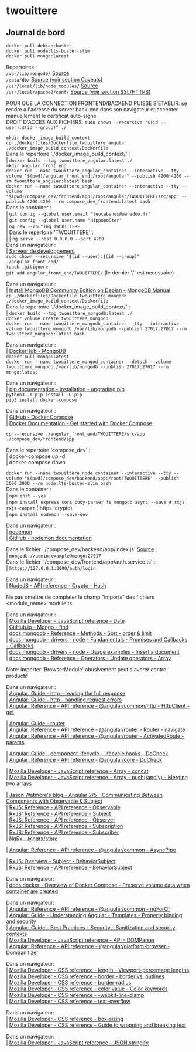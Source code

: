 # twouittere

## Journal de bord

`docker pull debian:buster`  
`docker pull node:lts-buster-slim`  
`docker pull mongo:latest`  

Repertoires :  
`/var/lib/mongodb/` [Source](https://docs.mongodb.com/manual/tutorial/install-mongodb-on-debian/#run-mongodb-community-edition)  
`/data/db/` [Source (voir section Caveats)](https://hub.docker.com/_/mongo)  
`/usr/local/lib/node_modules/` [Source](https://docs.npmjs.com/cli/v7/configuring-npm/folders)  
`/usr/local/apache2/conf/` [Source (voir section SSL/HTTPS)](https://hub.docker.com/_/httpd)  

POUR QUE LA CONNECTION FRONTEND/BACKEND PUISSE S'ETABLIR: se rendre a l'adresse du server back-end dans son navigateur et accepter manuellement le certificat auto-signe  
DROIT D'ACCES AUX FICHIERS: `sudo chown --recursive "$(id --user):$(id --group)" ./`  

`mkdir docker_image_build_context`  
`cp ./dockerfiles/Dockerfile_twouittere_angular ./docker_image_build_context/Dockerfile`  
Dans le repertoire './docker\_image\_build\_context/' :  
|	`docker build --tag twouittere_angular:latest ./`  
`mkdir angular_front_end`  
`docker run --name twouittere_angular_container --interactive --tty --volume "$(pwd)/angular_front_end:/root/angular" --publish 4200:4200 --rm twouittere_angular:latest bash`  
`docker run --name twouittere_angular_container --interactive --tty --volume "$(pwd)/compose_dev/frontend/app:/root/angular/TWOUITTERE/src/app" --publish 4200:4200 --rm compose_dev_frontend:latest bash`  
Dans le container :  
|	`git config --global user.email "leocabanes@wanadoo.fr"`  
|	`git config --global user.name "HippopoStar"`  
|	`ng new --routing TWOUITTERE`  
|	Dans le repertoire 'TWOUITTERE' :  
|	|	`ng serve --host 0.0.0.0 --port 4200`  
Dans un navigateur :  
|	[Serveur de developpement](http://127.0.0.1:4200/)  
`sudo chown --recursive "$(id --user):$(id --group)" ./angular_front_end/`  
`touch .gitignore`  
`git add angular_front_end/TWOUITTERE/` (le dernier '/' est necessaire)  

Dans un navigateur :  
|	[Install MongoDB Community Edition on Debian - MongoDB Manual](https://docs.mongodb.com/manual/tutorial/install-mongodb-on-debian/)  
`cp ./dockerfiles/Dockerfile_twouittere_mongodb ./docker_image_build_context/Dockerfile`  
Dans le repertoire './docker\_image\_build\_context/' :  
|	`docker build --tag twouittere_mongodb:latest ./`  
`docker volume create twouittere_mongodb`  
`docker run --name twouittere_mongodb_container --tty --interactive --volume twouittere_mongodb:/var/lib/mongodb --publish 27017:27017 --rm twouittere_mongodb:latest bash`  

Dans un navigateur :  
|	[DockerHub - MongoDB](https://hub.docker.com/_/mongo)  
`docker pull mongo:latest`  
`docker run --name twouittere_mongod_container --detach --volume twouittere_mongodb:/var/lib/mongodb --publish 27017:27017 --rm mongo:latest`  

Dans un navigateur :  
|	[pip documentation - installation - upgrading pip](https://pip.pypa.io/en/stable/installing/#upgrading-pip)  
`python3 -m pip install -U pip`  
`pip3 install docker-compose`  

Dans un navigateur :  
|	[GitHub - Docker Compose](https://github.com/docker/compose)  
|	[Docker Documentation - Get started with Docker Compose](https://docs.docker.com/compose/gettingstarted/)  

`cp --recursive ./angular_front_end/TWOUITTERE/src/app ./compose_dev/frontend/app`  

Dans le repertoire 'compose\_dev' :  
|	docker-compose up -d  
|	docker-compose down  

`docker run --name twouittere_node_container --interactive --tty --volume "$(pwd)/compose_dev/backend/app:/root/TWOUITTERE" --publish 3000:3000 --rm node:lts-buster-slim bash`  
Dans le container :  
|	`npm init --yes`  
|	`npm install express cors body-parser fs mongodb async --save # rxjs rxjs-compat` (!https !crypto)  
|	`npm install nodemon --save-dev`  

Dans un navigateur :  
|	[nodemon](https://nodemon.io/)  
|	[GitHub - nodemon documentation](https://github.com/remy/nodemon#nodemon)  

Dans le fichier './compose\_dev/backend/app/index.js' [Source](https://docs.mongodb.com/manual/reference/connection-string/) :  
|	`mongodb://admin:example@mongo:27017`  
Dans le fichier './compose\_dev/frontend/app/auth.service.ts' :  
|	`https://127.0.0.1:3000/auth/login`  

Dans un navigateur :  
|	[NodeJS - API reference - Crypto - Hash](https://nodejs.org/api/crypto.html#crypto_class_hash)  

Ne pas omettre de completer le champ "imports" des fichiers \<module\_name\>.module.ts

Dans un navigateur :  
|	[Mozilla Developer - JavaScript reference - Date](https://developer.mozilla.org/en-US/docs/Web/JavaScript/Reference/Global_Objects/Date)  
|	[GitHub.io - Mongo - find](http://mongodb.github.io/node-mongodb-native/3.6/api/Collection.html#find)  
|	[docs.mongodb - Reference - Methods - Sort - order & limit](https://docs.mongodb.com/manual/reference/method/cursor.sort/#limit-results)  
|	[docs.mongodb - drivers - node - Fundamentals - Promises and Callbacks - Callbacks](https://docs.mongodb.com/drivers/node/current/fundamentals/promises/#callbacks)  
|	[docs.mongodb - drivers - node - Usage examples - Insert a document](https://docs.mongodb.com/drivers/node/current/usage-examples/insertOne/)  
|	[docs.mongodb - Reference - Operators - Update operators - Array](https://docs.mongodb.com/manual/reference/operator/update/#array)  

Note: importer 'BrowserModule' abusivement peut s'averer contre-productif

Dans un navigateur :  
|	[Angular: Guide - http - reading the full response](https://angular.io/guide/http#reading-the-full-response)  
|	[Angular: Guide - http - handling request errors](https://angular.io/guide/http#handling-request-errors)  
|	[Angular: Reference - API reference - @angular/common/http - HttpClient - get](https://angular.io/api/common/http/HttpClient#get)  

|	[Angular: Guide - router](https://angular.io/guide/router)  
|	[Angular: Reference - API reference - @angular/router - Router - navigate](https://angular.io/api/router/Router#navigate)  
|	[Angular: Reference - API reference - @angular/router - ActivatedRoute - params](https://angular.io/api/router/ActivatedRoute#params)  

|	[Angular: Guide - component lifecycle - lifecycle hooks - DoCheck](https://angular.io/guide/lifecycle-hooks#defining-custom-change-detection)  
|	[Angular: Reference - API reference - @angular/core - DoCheck](https://angular.io/api/core/DoCheck)  

|	[Mozilla Developer - JavaScript reference - Array - concat](https://developer.mozilla.org/en-US/docs/Web/JavaScript/Reference/Global_Objects/Array/concat)  
|	[Mozilla Developer - JavaScript reference - Array - push(/apply) - Merging two arrays](https://developer.mozilla.org/en-US/docs/Web/JavaScript/Reference/Global_Objects/Array/push#merging_two_arrays)  

|	[Jason Watmore's blog - Angular 2/5 - Communicating Between Components with Observable & Subject](https://jasonwatmore.com/post/2016/12/01/angular-2-communicating-between-components-with-observable-subject)  
|	[RxJS: Reference - API reference - Observable](https://rxjs.dev/api/index/class/Observable)  
|	[RxJS: Reference - API reference - Subject](https://rxjs.dev/api/index/class/Subject)  
|	[RxJS: Reference - API reference - Observer](https://rxjs.dev/api/index/interface/Observer)  
|	[RxJS: Reference - API reference - Subscription](https://rxjs.dev/api/index/class/Subscription)  
|	[RxJS: Reference - API reference - Subscriber](https://rxjs.dev/api/index/class/Subscriber)  
|	[NgRx - @ngrx/store](https://ngrx.io/)  

|	[Angular: Reference - API reference - @angular/common - AsyncPipe](https://angular.io/api/common/AsyncPipe)  

|	[RxJS: Overview - Subject - BehaviorSubject](https://rxjs.dev/guide/subject#behaviorsubject)  
|	[RxJS: Reference - API reference - BehaviorSubject](https://rxjs.dev/api/index/class/BehaviorSubject)  

Dans un navigateur:  
|	[docs.docker - Overview of Docker Compose - Preserve volume data when container are created](https://docs.docker.com/compose/#preserve-volume-data-when-containers-are-created)  

Dans un navigateur:  
|	[Angular: Reference - API reference - @angular/common - ngForOf](https://angular.io/api/common/NgForOf)  
|	[Angular: Guide - Understanding Angular - Templates - Property binding and security](https://angular.io/guide/property-binding#property-binding-and-security)  
|	[Angular: Guide - Best Practices - Security - Sanitization and security contexts](https://angular.io/guide/security#sanitization-and-security-contexts)  
|	[Mozilla Developer - JavaScript reference - API - DOMParser](https://developer.mozilla.org/en-US/docs/Web/API/DOMParser)  
|	[Angular: Reference - API reference - @angular/platform-browser - DomSanitizer](https://angular.io/api/platform-browser/DomSanitizer)  

Dans un navigateur:  
|	[Mozilla Developer - CSS reference - length - Viewport-percentage lengths](https://developer.mozilla.org/en-US/docs/Web/CSS/length#viewport-percentage_lengths)  
|	[Mozilla Developer - CSS reference - border - border vs. outlines](https://developer.mozilla.org/en-US/docs/Web/CSS/border#borders_vs._outlines)  
|	[Mozilla Developer - CSS reference - border-radius](https://developer.mozilla.org/en-US/docs/Web/CSS/border-radius)  
|	[Mozilla Developer - CSS reference - color value - Color keywords](https://developer.mozilla.org/en-US/docs/Web/CSS/color_value#color_keywords)  
|	[Mozilla Developer - CSS reference - -webkit-line-clamp](https://developer.mozilla.org/en-US/docs/Web/CSS/-webkit-line-clamp)  
|	[Mozilla Developer - CSS reference - text-overflow](https://developer.mozilla.org/en-US/docs/Web/CSS/text-overflow)  

Dans un navigateur:  
|	[Mozilla Developer - CSS reference - box-sizing](https://developer.mozilla.org/en-US/docs/Web/CSS/box-sizing)  
|	[Mozilla Developer - CSS reference - Guide to wrapping and breaking text](https://developer.mozilla.org/en-US/docs/Web/CSS/CSS_Text/Wrapping_Text)  

Dans un navigateur:  
|	[Mozilla Developer - JavaScript reference - JSON.stringify](https://developer.mozilla.org/en-US/docs/Web/JavaScript/Reference/Global_Objects/JSON/stringify)  

